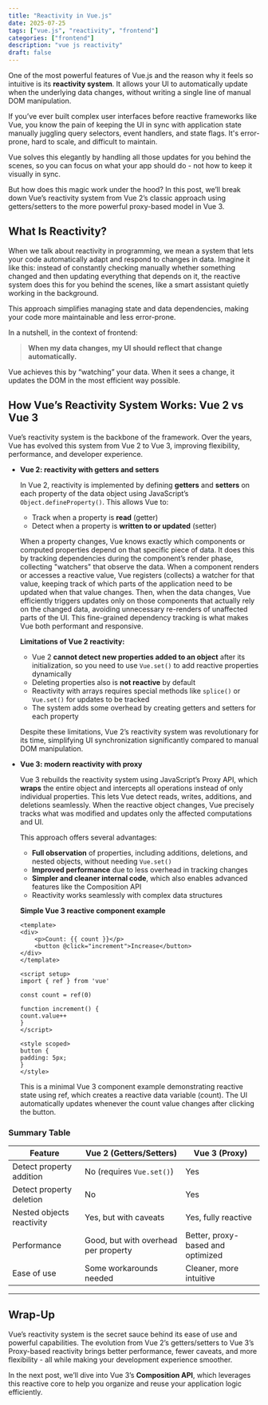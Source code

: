 ```yaml
---
title: "Reactivity in Vue.js"
date: 2025-07-25
tags: ["vue.js", "reactivity", "frontend"]
categories: ["frontend"]
description: "vue js reactivity"
draft: false
---
```


One of the most powerful features of Vue.js and the reason why it feels so intuitive is its **reactivity system**. It allows your UI to automatically update when the underlying data changes, without writing a single line of manual DOM manipulation.

If you’ve ever built complex user interfaces before reactive frameworks like Vue, you know the pain of keeping the UI in sync with application state manually juggling query selectors, event handlers, and state flags. It's error-prone, hard to scale, and difficult to maintain.

Vue solves this elegantly by handling all those updates for you behind the scenes, so you can focus on what your app should do - not how to keep it visually in sync.

But how does this magic work under the hood? In this post, we’ll break down Vue’s reactivity system from Vue 2’s classic approach using getters/setters to the more powerful proxy-based model in Vue 3.

## What Is Reactivity?

When we talk about reactivity in programming, we mean a system that lets your code automatically adapt and respond to changes in data. Imagine it like this: instead of constantly checking manually whether something changed and then updating everything that depends on it, the reactive system does this for you behind the scenes, like a smart assistant quietly working in the background.

This approach simplifies managing state and data dependencies, making your code more maintainable and less error-prone.

In a nutshell, in the context of frontend:

> **When my data changes, my UI should reflect that change automatically.**

Vue achieves this by “watching” your data. When it sees a change, it updates the DOM in the most efficient way possible.

## How Vue’s Reactivity System Works: Vue 2 vs Vue 3

Vue’s reactivity system is the backbone of the framework. Over the years, Vue has evolved this system from Vue 2 to Vue 3, improving flexibility, performance, and developer experience.

- **Vue 2: reactivity with getters and setters**

    In Vue 2, reactivity is implemented by defining **getters** and **setters** on each property of the data object using JavaScript’s `Object.defineProperty()`. This allows Vue to:
    - Track when a property is **read** (getter)
    - Detect when a property is **written to or updated** (setter)

    When a property changes, Vue knows exactly which components or computed properties depend on that specific piece of data. It does this by tracking dependencies during the component’s render phase, collecting "watchers" that observe the data. 
    When a component renders or accesses a reactive value, Vue registers (collects) a watcher for that value, keeping track of which parts of the application need to be updated when that value changes.
    Then, when the data changes, Vue efficiently triggers updates only on those components that actually rely on the changed data, avoiding unnecessary re-renders of unaffected parts of the UI. This fine-grained dependency tracking is what makes Vue both performant and responsive.

    **Limitations of Vue 2 reactivity:**
    - Vue 2 **cannot detect new properties added to an object** after its initialization, so you need to use `Vue.set()` to add reactive properties dynamically
    - Deleting properties also is **not reactive** by default
    - Reactivity with arrays requires special methods like `splice()` or `Vue.set()` for updates to be tracked
    - The system adds some overhead by creating getters and setters for each property

    Despite these limitations, Vue 2’s reactivity system was revolutionary for its time, simplifying UI synchronization significantly compared to manual DOM manipulation.

- **Vue 3: modern reactivity with proxy**

    Vue 3 rebuilds the reactivity system using JavaScript’s Proxy API, which **wraps** the entire object and intercepts all operations instead of only individual properties. This lets Vue detect reads, writes, additions, and deletions seamlessly. When the reactive object changes, Vue precisely tracks what was modified and updates only the affected computations and UI.

    This approach offers several advantages:

    - **Full observation** of properties, including additions, deletions, and nested objects, without needing `Vue.set()`
    - **Improved performance** due to less overhead in tracking changes
    - **Simpler and cleaner internal code**, which also enables advanced features like the Composition API
    - Reactivity works seamlessly with complex data structures

    **Simple Vue 3 reactive component example**

    ```vue
    <template>
    <div>
        <p>Count: {{ count }}</p>
        <button @click="increment">Increase</button>
    </div>
    </template>

    <script setup>
    import { ref } from 'vue'

    const count = ref(0)

    function increment() {
    count.value++
    }
    </script>

    <style scoped>
    button {
    padding: 5px;
    }
    </style>
    ```

    This is a minimal Vue 3 component example demonstrating reactive state using ref, which creates a reactive data variable (count). The UI automatically updates whenever the count value changes after clicking the button.


### Summary Table

| Feature                     | Vue 2 (Getters/Setters)            | Vue 3 (Proxy)                         |
|-----------------------------|-----------------------------------|-------------------------------------|
| Detect property addition    | No (requires `Vue.set()`)         | Yes                                 |
| Detect property deletion    | No                                | Yes                                 |
| Nested objects reactivity   | Yes, but with caveats              | Yes, fully reactive                 |
| Performance                | Good, but with overhead per property | Better, proxy-based and optimized   |
| Ease of use                | Some workarounds needed            | Cleaner, more intuitive              |

---

## Wrap-Up

Vue’s reactivity system is the secret sauce behind its ease of use and powerful capabilities. The evolution from Vue 2’s getters/setters to Vue 3’s Proxy-based reactivity brings better performance, fewer caveats, and more flexibility - all while making your development experience smoother.

In the next post, we’ll dive into Vue 3’s **Composition API**, which leverages this reactive core to help you organize and reuse your application logic efficiently.

